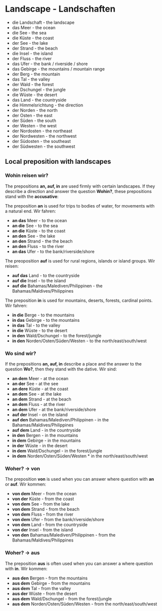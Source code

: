 # Landscape - Landschaften

-  die Landschaft - the landscape
-  das Meer - the ocean
-  die See - the sea
-  die Küste - the coast
-  der See - the lake
-  der Strand - the beach
-  die Insel - the island
-  der Fluss - the river
-  das Ufer - the bank / riverside / shore
-  das Gebirge - the mountains / mountain range
-  der Berg - the mountain
-  das Tal - the valley
-  der Wald - the forest
-  der Dschungel - the jungle
-  die Wüste - the desert
-  das Land - the countryside
-  die Himmelsrichtung - the direction
-  der Norden - the north
-  der Osten - the east
-  der Süden - the south
-  der Westen - the west
-  der Nordosten - the northeast
-  der Nordwesten - the northwest
-  der Südosten - the southeast
-  der Südwesten - the southwest

## Local preposition with landscapes

### Wohin reisen wir?

The prepositions **an, auf, in** are used firmly with certain landscapes.
If they describe a direction and answer the question **Wohin?**, these prepositions stand with the **accusative**:

The preposition **an** is used for trips to bodies of water, for movements with a natural end. Wir fahren:

-  **an das** Meer - to the ocean
-  **an die** See - to the sea
-  **an die** Küste - to the coast
-  **an den** See - the lake
-  **an den** Strand - the the beach
-  **an den** Fluss - to the river
-  **an das** Ufer - to the bank/riverside/shore

The preoposition **auf** is used for rural regions, islands or island groups. Wir reisen:

-  **auf das** Land - to the countryside
-  **auf die** Insel - to the island
-  **auf die** Bahamas/Malediven/Philippinen - the Bahamas/Maldives/Philippines

The preposition **in** is used for mountains, deserts, forests, cardinal points. Wir fahren:

-  **in die** Berge - to the mountains
-  **in das** Gebirge - to the mountains
-  **in das** Tal - to the valley
-  **in die** Wüste - to the desert
-  **in den** Wald/Dschungel - to the forest/jungle
-  **in den** Norden/Osten/Süden/Westen - to the north/east/south/west

### Wo sind wir?

If the prepositions **an, auf, in** describe a place and the answer to the question **Wo?**, then they stand with the dative. Wir sind:

-  **an dem** Meer - at the ocean
-  **an der** See - at the see
-  **an dere** Küste - at the coast
-  **an dem** See - at the lake
-  **an dem** Strand - at the beach
-  **an dem** Fluss - at the river
-  **an dem** Ufer - at the bank/riverside/shore
-  **auf der** Insel - on the island
-  **auf den** Bahamas/Malediven/Philippinen - in the Bahamas/Maldives/Philippines
-  **auf dem** Land - in the countryside
-  **in den** Bergen - in the mountains
-  **in dem** Gebirge - in the mountains
-  **in der** Wüste - in the desert
-  **in dem** Wald/Dschungel - in the forest/jungle
-  **in dem** Norden/Osten/Süden/Westen * in the north/east/south/west

### Woher? -> von

The preposition **von** is used when you can answer where question with **an** or **auf**. Wir kommen:

-  **von dem** Meer - from the ocean
-  **von der** Küste - from the coast
-  **von dem** See - from the lake
-  **von dem** Strand - from the beach
-  **von dem** Fluss - from the river
-  **von dem** Ufer - from the bank/riverside/shore
-  **von dem** Land - from the countryside
-  **von der** Insel - from the island
-  **von den** Bahamas/Malediven/Philippinen - from the Bahamas/Maldives/Philippines

### Woher? -> aus

The preposition **aus** is often used when you can answer a where question with **in**. Wir kommen:

- **aus den** Bergen - from the mountains
- **aus dem** Gebirge - from the mountains
- **aus dem** Tal - from the valley
- **aus der** Wüste - from the desert
- **aus dem** Wald/Dschungel - from the forest/jungle
- **aus dem** Norden/Osten/Süden/Westen - from the north/east/south/west
